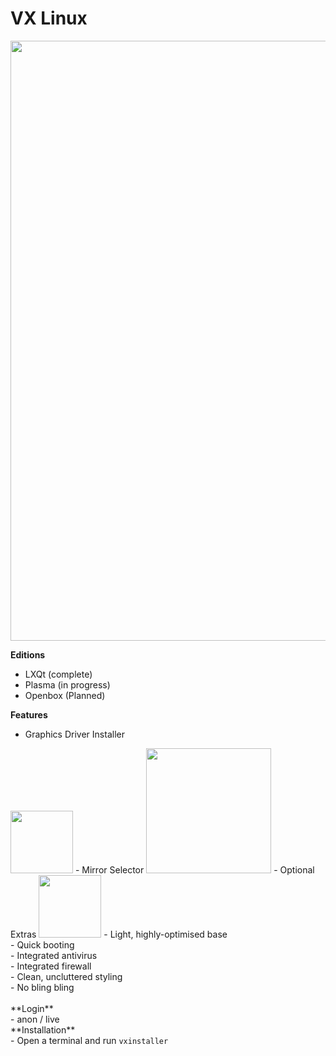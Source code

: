 # VX Linux
<img src="https://raw.githubusercontent.com/dessington/vx-linux/main/vx-desktop-6.1.png" style="width:960px;">

**Editions**
- LXQt (complete)
- Plasma (in progress)
- Openbox (Planned)

**Features**
- Graphics Driver Installer
<img src="https://github.com/dessington/vx-linux/blob/main/graphics-drivers.png" style="width:100px;">
- Mirror Selector
<img src="https://github.com/dessington/vx-linux/blob/main/mirror-selector.png" style="width:200px;">
- Optional Extras
<img src="https://github.com/dessington/vx-linux/blob/main/optional-modules.png" style="width:100px;">
- Light, highly-optimised base<br>
- Quick booting<br>
- Integrated antivirus<br>
- Integrated firewall<br>
- Clean, uncluttered styling<br>
- No bling bling<br>
<br>
**Login**<br>
- anon / live
<br>
**Installation**<br>
- Open a terminal and run <code>vxinstaller</code>


